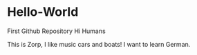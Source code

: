 # Hello-World
First Github Repository
Hi Humans

This is Zorp, I like music cars and boats!
I want to learn German.
